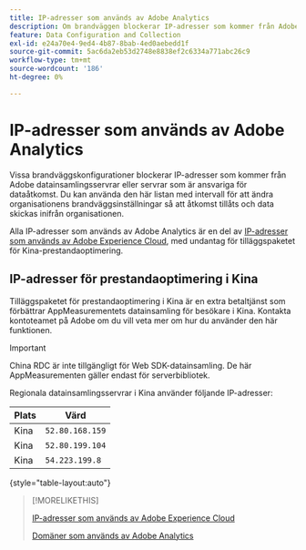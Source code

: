 ```yaml
---
title: IP-adresser som används av Adobe Analytics
description: Om brandväggen blockerar IP-adresser som kommer från Adobe kan du uppdatera brandväggsinställningarna i den här listan.
feature: Data Configuration and Collection
exl-id: e24a70e4-9ed4-4b87-8bab-4ed0aebedd1f
source-git-commit: 5ac6da2eb53d2748e8838ef2c6334a771abc26c9
workflow-type: tm+mt
source-wordcount: '186'
ht-degree: 0%

---
```


# IP-adresser som används av Adobe Analytics

Vissa brandväggskonfigurationer blockerar IP-adresser som kommer från Adobe datainsamlingsservrar eller servrar som är ansvariga för dataåtkomst. Du kan använda den här listan med intervall för att ändra organisationens brandväggsinställningar så att åtkomst tillåts och data skickas inifrån organisationen.

Alla IP-adresser som används av Adobe Analytics är en del av [IP-adresser som används av Adobe Experience Cloud](https://experienceleague.adobe.com/en/docs/core-services/interface/data-collection/ip-addresses), med undantag för tilläggspaketet för Kina-prestandaoptimering.

## IP-adresser för prestandaoptimering i Kina

Tilläggspaketet för prestandaoptimering i Kina är en extra betaltjänst som förbättrar AppMeasurementets datainsamling för besökare i Kina. Kontakta kontoteamet på Adobe om du vill veta mer om hur du använder den här funktionen.

>[!IMPORTANT]
>
>China RDC är inte tillgängligt för Web SDK-datainsamling. De här AppMeasurementen gäller endast för serverbibliotek.

Regionala datainsamlingsservrar i Kina använder följande IP-adresser:

| Plats | Värd |
| --- | --- |
| Kina | `52.80.168.159` |
| Kina | `52.80.199.104` |
| Kina | `54.223.199.8` |

{style="table-layout:auto"}

>[!MORELIKETHIS]
>
>[IP-adresser som används av Adobe Experience Cloud](https://experienceleague.adobe.com/en/docs/core-services/interface/data-collection/ip-addresses)
>
>[Domäner som används av Adobe Analytics](domains.md)

